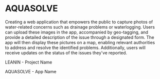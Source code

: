# AQUASOLVE


Creating a web application that empowers the public to capture photos of water-related concerns such as drainage problems or waterlogging. Users can upload these images in the app, accompanied by geo-tagging, and provide a detailed description of the issue through a designated form. The app will then display these pictures on a map, enabling relevant authorities to address and resolve the identified problems. Additionally, users will receive updates on the status of the issues they've reported. 

LEANIN - Project Name

AQUASOLVE - App Name
